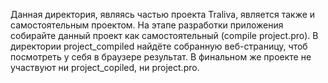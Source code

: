 Данная директория, являясь частью проекта Traliva, является также и самостоятельным проектом.
На этапе разработки приложения собирайте данный проект как самостоятельный (compile project.pro). В директории project_compiled найдёте собранную веб-страницу, чтоб посмотреть у себя в браузере результат. В финальном же проекте не участвуют ни project_copiled, ни project.pro.
